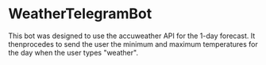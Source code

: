 # WeatherTelegramBot
This bot was designed to use the accuweather API for the 1-day forecast. It thenprocedes to send the user the minimum and maximum temperatures for the day when the user types "weather".
